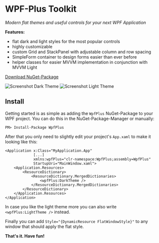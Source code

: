 # WPF-Plus Toolkit
_Modern flat themes and useful controls for your next WPF Application_

__Features:__
 - flat dark and light styles for the most popular controls
 - highly customizable
 - custom Grid and StackPanel with adjustable column and row spacing
 - SimpleForm container to design forms easier than ever before
 - helper classes for easier MVVM implementation in conjunction with MVVM Light

[Download NuGet-Package](https://www.nuget.org/packages/WpfPlus/)

![Screenshot Dark Theme](http://marcusw.de/screenshots/fddc68f0a9efd497617dcd99444e3d80.png)
![Screenshot Light Theme](http://marcusw.de/screenshots/906218b32cca4002dde62e32cef53340.png)

## Install
Getting started is as simple as adding the `WpfPlus` NuGet-Package to your WPF project. You can do this in the NuGet-Package-Manager or manually:
```
PM> Install-Package WpfPlus 
```

After that you only need to slightly edit your project's `App.xaml` to make it looking like this:
``` xaml
<Application x:Class="MyApplication.App"
             [...]
             xmlns:wpfPlus="clr-namespace:WpfPlus;assembly=WpfPlus"
             StartupUri="MainWindow.xaml">
    <Application.Resources>
        <ResourceDictionary>
            <ResourceDictionary.MergedDictionaries>
                <wpfPlus:DarkTheme />
            </ResourceDictionary.MergedDictionaries>
        </ResourceDictionary>
    </Application.Resources>
</Application>
```
In case you like the light theme more you can also write `<wpfPlus:LightTheme />` instead.

Finally you can add `Style="{DynamicResource FlatWindowStyle}"` to any window that should apply the flat style.

__That's it. Have fun!__